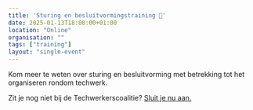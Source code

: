 ```yaml
---
title: 'Sturing en besluitvormingstraining 🎯'
date: 2025-01-13T18:00:00+01:00
location: "Online"
organisation: ""
tags: ["training"]
layout: "single-event"
---
```


Kom meer te weten over sturing en besluitvorming met betrekking tot het organiseren rondom techwerk.

Zit je nog niet bij de Techwerkerscoalitie? [Sluit je nu aan.](join)
